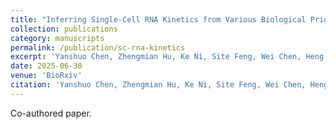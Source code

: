 ```yaml
---
title: "Inferring Single-Cell RNA Kinetics from Various Biological Priors"
collection: publications
category: manuscripts
permalink: /publication/sc-rna-kinetics
excerpt: 'Yanshuo Chen, Zhengmian Hu, Ke Ni, Site Feng, Wei Chen, Heng Huang. Inferring Single-Cell RNA Kinetics from Various Biological Priors. BioRxiv.'
date: 2025-06-30
venue: 'BioRxiv'
citation: 'Yanshuo Chen, Zhengmian Hu, Ke Ni, Site Feng, Wei Chen, Heng Huang. "Inferring Single-Cell RNA Kinetics from Various Biological Priors." BioRxiv.'
---
```


Co-authored paper.
